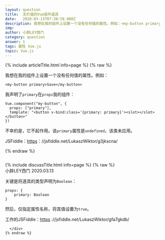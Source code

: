 ```yaml
---
layout: question
title:  无价值的Vue组件道具
date:   2020-03-13T07:38:58.000Z
description: 我想在我的组件上设置一个没有任何值的属性。例如：<my-button primary>Save</my-button>我声明了primary在p...
img: 
author: 小胖LEY西门
category: question
answer: 1
tags: 属性 Vue.js
topic: Vue.js
---
```

<div class="article-root">
  <div class="article">
    {% include articleTitle.html info=page %}
    {% raw %}
    <div class="article-content"><p><font style="vertical-align: inherit;"><font style="vertical-align: inherit;">我想在我的组件上设置一个没有任何值的属性。</font><font style="vertical-align: inherit;">例如：</font></font></p>

<pre><code>&lt;my-button primary&gt;Save&lt;/my-button&gt;
</code></pre>

<p><font style="vertical-align: inherit;"><font style="vertical-align: inherit;">我声明了</font></font><code>primary</code><font style="vertical-align: inherit;"><font style="vertical-align: inherit;">在</font></font><code>props</code><font style="vertical-align: inherit;"><font style="vertical-align: inherit;">我的组件：</font></font></p>

<pre><code>Vue.component("my-button", {<font></font>
  props: ["primary"],<font></font>
  template: "&lt;button v-bind:class='{primary: primary}'&gt;&lt;slot&gt;&lt;/slot&gt;&lt;/button&gt;"<font></font>
})<font></font>
</code></pre>

<p><font style="vertical-align: inherit;"><font style="vertical-align: inherit;">不幸的是，它不起作用。</font><font style="vertical-align: inherit;">该</font></font><code>primary</code><font style="vertical-align: inherit;"><font style="vertical-align: inherit;">属性是</font></font><code>undefined</code><font style="vertical-align: inherit;"><font style="vertical-align: inherit;">，该类未应用。</font></font></p>

<p><font style="vertical-align: inherit;"><font style="vertical-align: inherit;">JSFiddle：</font><a href="https://jsfiddle.net/LukaszWiktor/g3jkscna/" rel="noreferrer"><font style="vertical-align: inherit;">https</font></a><font style="vertical-align: inherit;">：//jsfiddle.net/LukaszWiktor/g3jkscna/</font></font><a href="https://jsfiddle.net/LukaszWiktor/g3jkscna/" rel="noreferrer"><font style="vertical-align: inherit;"></font></a></p></div>
    {% endraw %}
  </div>
  <p style="height: 0;width:0;overflow: hidden;"> 第1405篇《无价值的Vue组件道具》来自Winter(https://github.com/aiyld/aiyld.github.io)的站点</p>
  <div class="discuss-wrapper">
    {% include discussTitle.html info=page %}
    {% raw %}
    <div class="discuss-item">
        <div class="discuss-parent">
          <div class="discuss-meta">
            <span class="discuss-user">小胖LEY西门</span>
            <span class="discuss-time">2020.03.13</span>
          </div>
          <div class="discuss-comment"><p><font style="vertical-align: inherit;"><font style="vertical-align: inherit;">关键是将道具的类型声明为</font></font><code>Boolean</code><font style="vertical-align: inherit;"><font style="vertical-align: inherit;">：</font></font></p>

<pre><code>props: {<font></font>
    primary: Boolean<font></font>
}<font></font>
</code></pre>

<p><font style="vertical-align: inherit;"><font style="vertical-align: inherit;">然后，仅指定属性名称，将其值设置为</font></font><code>true</code><font style="vertical-align: inherit;"><font style="vertical-align: inherit;">。</font></font></p>

<p><font style="vertical-align: inherit;"><font style="vertical-align: inherit;">工作的JSFiddle：</font><a href="https://jsfiddle.net/LukaszWiktor/gfa7gkdb/" rel="noreferrer"><font style="vertical-align: inherit;">https</font></a><font style="vertical-align: inherit;"> ://jsfiddle.net/LukaszWiktor/gfa7gkdb/</font></font><a href="https://jsfiddle.net/LukaszWiktor/gfa7gkdb/" rel="noreferrer"><font style="vertical-align: inherit;"></font></a></p></div>
        </div>
        
      </div>
    {% endraw %}
  </div>
<div>
